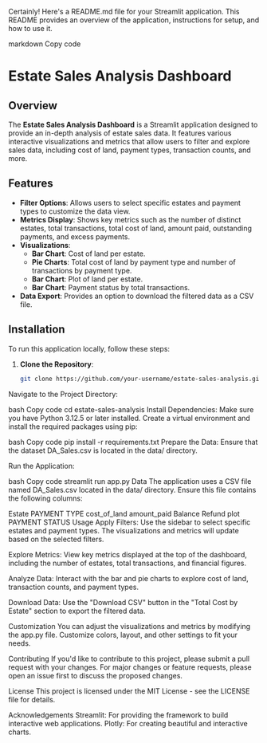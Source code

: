 
Certainly! Here's a README.md file for your Streamlit application. This README provides an overview of the application, instructions for setup, and how to use it.

markdown
Copy code
# Estate Sales Analysis Dashboard

## Overview

The **Estate Sales Analysis Dashboard** is a Streamlit application designed to provide an in-depth analysis of estate sales data. It features various interactive visualizations and metrics that allow users to filter and explore sales data, including cost of land, payment types, transaction counts, and more.

## Features

- **Filter Options**: Allows users to select specific estates and payment types to customize the data view.
- **Metrics Display**: Shows key metrics such as the number of distinct estates, total transactions, total cost of land, amount paid, outstanding payments, and excess payments.
- **Visualizations**:
  - **Bar Chart**: Cost of land per estate.
  - **Pie Charts**: Total cost of land by payment type and number of transactions by payment type.
  - **Bar Chart**: Plot of land per estate.
  - **Bar Chart**: Payment status by total transactions.
- **Data Export**: Provides an option to download the filtered data as a CSV file.

## Installation

To run this application locally, follow these steps:

1. **Clone the Repository**:
   ```bash
   git clone https://github.com/your-username/estate-sales-analysis.git
Navigate to the Project Directory:

bash
Copy code
cd estate-sales-analysis
Install Dependencies: Make sure you have Python 3.12.5 or later installed. Create a virtual environment and install the required packages using pip:

bash
Copy code
pip install -r requirements.txt
Prepare the Data: Ensure that the dataset DA_Sales.csv is located in the data/ directory.

Run the Application:

bash
Copy code
streamlit run app.py
Data
The application uses a CSV file named DA_Sales.csv located in the data/ directory. Ensure this file contains the following columns:

Estate
PAYMENT TYPE
cost_of_land
amount_paid
Balance
Refund
plot
PAYMENT STATUS
Usage
Apply Filters: Use the sidebar to select specific estates and payment types. The visualizations and metrics will update based on the selected filters.

Explore Metrics: View key metrics displayed at the top of the dashboard, including the number of estates, total transactions, and financial figures.

Analyze Data: Interact with the bar and pie charts to explore cost of land, transaction counts, and payment types.

Download Data: Use the "Download CSV" button in the "Total Cost by Estate" section to export the filtered data.

Customization
You can adjust the visualizations and metrics by modifying the app.py file. Customize colors, layout, and other settings to fit your needs.

Contributing
If you'd like to contribute to this project, please submit a pull request with your changes. For major changes or feature requests, please open an issue first to discuss the proposed changes.

License
This project is licensed under the MIT License - see the LICENSE file for details.

Acknowledgements
Streamlit: For providing the framework to build interactive web applications.
Plotly: For creating beautiful and interactive charts.

